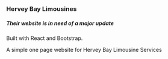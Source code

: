 ### Hervey Bay Limousines

##### Their website is in need of a major update

Built with React and Bootstrap.

A simple one page website for Hervey Bay Limousine Services
